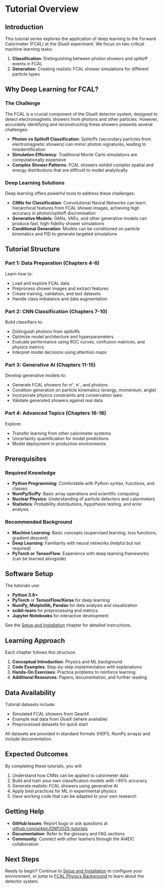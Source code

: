 # Tutorial Overview

## Introduction

This tutorial series explores the application of deep learning to the Forward Calorimeter (FCAL) at the GlueX experiment. We focus on two critical machine learning tasks:

1. **Classification**: Distinguishing between photon showers and splitoff events in FCAL
2. **Generation**: Creating realistic FCAL shower simulations for different particle types

## Why Deep Learning for FCAL?

### The Challenge

The FCAL is a crucial component of the GlueX detector system, designed to detect electromagnetic showers from photons and other particles. However, accurately identifying and reconstructing these showers presents several challenges:

- **Photon vs Splitoff Classification**: Splitoffs (secondary particles from electromagnetic showers) can mimic photon signatures, leading to misidentification
- **Simulation Efficiency**: Traditional Monte Carlo simulations are computationally expensive
- **Complex Shower Patterns**: FCAL showers exhibit complex spatial and energy distributions that are difficult to model analytically

### Deep Learning Solutions

Deep learning offers powerful tools to address these challenges:

- **CNNs for Classification**: Convolutional Neural Networks can learn hierarchical features from FCAL shower images, achieving high accuracy in photon/splitoff discrimination
- **Generative Models**: GANs, VAEs, and other generative models can produce fast, high-fidelity shower simulations
- **Conditional Generation**: Models can be conditioned on particle kinematics and PID to generate targeted simulations

## Tutorial Structure

### Part 1: Data Preparation (Chapters 4-6)

Learn how to:
- Load and explore FCAL data
- Preprocess shower images and extract features
- Create training, validation, and test datasets
- Handle class imbalance and data augmentation

### Part 2: CNN Classification (Chapters 7-10)

Build classifiers to:
- Distinguish photons from splitoffs
- Optimize model architecture and hyperparameters
- Evaluate performance using ROC curves, confusion matrices, and physics metrics
- Interpret model decisions using attention maps

### Part 3: Generative AI (Chapters 11-15)

Develop generative models to:
- Generate FCAL showers for π⁺, π⁻, and photons
- Condition generation on particle kinematics (energy, momentum, angle)
- Incorporate physics constraints and conservation laws
- Validate generated showers against real data

### Part 4: Advanced Topics (Chapters 16-18)

Explore:
- Transfer learning from other calorimeter systems
- Uncertainty quantification for model predictions
- Model deployment in production environments

## Prerequisites

### Required Knowledge

- **Python Programming**: Comfortable with Python syntax, functions, and classes
- **NumPy/SciPy**: Basic array operations and scientific computing
- **Nuclear Physics**: Understanding of particle detectors and calorimeters
- **Statistics**: Probability distributions, hypothesis testing, and error analysis

### Recommended Background

- **Machine Learning**: Basic concepts (supervised learning, loss functions, gradient descent)
- **Deep Learning**: Familiarity with neural networks (helpful but not required)
- **PyTorch or TensorFlow**: Experience with deep learning frameworks (can be learned alongside)

## Software Setup

The tutorials use:
- **Python 3.8+**
- **PyTorch** or **TensorFlow/Keras** for deep learning
- **NumPy, Matplotlib, Pandas** for data analysis and visualization
- **scikit-learn** for preprocessing and metrics
- **Jupyter Notebooks** for interactive development

See the [Setup and Installation](02-setup.md) chapter for detailed instructions.

## Learning Approach

Each chapter follows this structure:

1. **Conceptual Introduction**: Physics and ML background
2. **Code Examples**: Step-by-step implementation with explanations
3. **Hands-On Exercises**: Practice problems to reinforce learning
4. **Additional Resources**: Papers, documentation, and further reading

## Data Availability

Tutorial datasets include:
- Simulated FCAL showers from Geant4
- Example real data from GlueX (where available)
- Preprocessed datasets for quick start

All datasets are provided in standard formats (HDF5, NumPy arrays) and include documentation.

## Expected Outcomes

By completing these tutorials, you will:

1. Understand how CNNs can be applied to calorimeter data
2. Build and train your own classification models with >95% accuracy
3. Generate realistic FCAL showers using generative AI
4. Apply best practices for ML in experimental physics
5. Have working code that can be adapted to your own research

## Getting Help

- **GitHub Issues**: Report bugs or ask questions at [github.com/ai4eic/DNP2025-tutorials](https://github.com/ai4eic/DNP2025-tutorials)
- **Documentation**: Refer to the glossary and FAQ sections
- **Community**: Connect with other learners through the AI4EIC collaboration

## Next Steps

Ready to begin? Continue to [Setup and Installation](02-setup.md) to configure your environment, or jump to [FCAL Physics Background](03-fcal-physics.md) to learn about the detector system.
